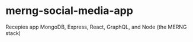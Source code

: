 # merng-social-media-app

Recepies app
MongoDB,
Express,
React,
GraphQL,
and Node (the MERNG stack)
